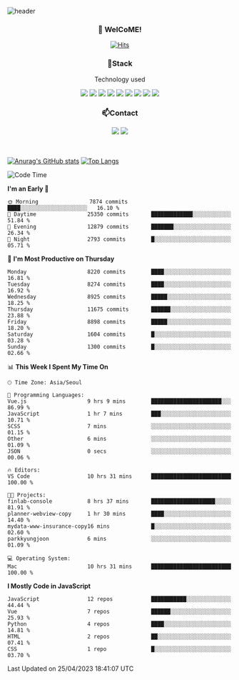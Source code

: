 ![header](https://capsule-render.vercel.app/api?type=waving&color=gradient&height=200&text=Kyungjoon&fontAlign=70&fontAlignY=40&animation=twinkling)

<h3 align="center">👋 WelCoME!</h3>

<div align=center>
  
[![Hits](https://hits.seeyoufarm.com/api/count/incr/badge.svg?url=https%3A%2F%2Fgithub.com%2Fuvula6921&count_bg=%2322BAC9&title_bg=%23827F7F&icon=iconify.svg&icon_color=%2325A27F&title=visits&edge_flat=false)](https://hits.seeyoufarm.com)
  
</div>
<h3 align="center">📌Stack</h3>
<p align="center">Technology used</p>
<div align="center"><img src="https://img.shields.io/badge/HTML5-E34F26?style=flat-square&logo=HTML5&logoColor=white"></img> <img src="https://img.shields.io/badge/CSS3-0A84FF?style=flat-square&logo=CSS3&logoColor=white"></img> <img src="https://img.shields.io/badge/JavaScript-FFCD11?style=flat-square&logo=JavaScript&logoColor=white"></img> <img src="https://img.shields.io/badge/React-00BCF6?style=flat-square&logo=React&logoColor=white"></img> <img src="https://img.shields.io/badge/jQuery-3655FF?style=flat-square&logo=jQuery&logoColor=white"></img> <img src="https://img.shields.io/badge/Ruby-E0115F?style=flat-square&logo=Ruby&logoColor=white"></img> <img src="https://img.shields.io/badge/Python-4B8BBE?style=flat-square&logo=Python&logoColor=white"></img> <img src="https://img.shields.io/badge/Vue-4FC08D?style=flat-square&logo=Vue.js&logoColor=white"></img> <img src="https://img.shields.io/badge/Nuxt-00DC82?style=flat-square&logo=Nuxt.js&logoColor=white"></img></div>

<h3 align="center">📫Contact</h3>
<div align="center"><a href="https://velog.io/@uvula6921/"><img src="https://img.shields.io/badge/Blog-20c997?style=flat-square&logo=V&logoColor=white"/></a> <a href="pkj6921@gmail.com"><img src="https://img.shields.io/badge/Gmail-EA4335?style=flat-square&logo=Gmail&logoColor=white"/></a></div>
<br>
<br>

[![Anurag's GitHub stats](https://github-readme-stats.vercel.app/api?username=uvula6921&hide=stars,issues&show_icons=true&count_private=true&theme=tokyonight)](https://github.com/anuraghazra/github-readme-stats)
[![Top Langs](https://github-readme-stats.vercel.app/api/top-langs/?username=uvula6921&hide=css,jupyter%20notebook,html&exclude_repo=uvula6921,uvula6921.github.io&layout=compact&langs_count=8)](https://github.com/anuraghazra/github-readme-stats)

<!--START_SECTION:waka-->
![Code Time](http://img.shields.io/badge/Code%20Time-1%2C542%20hrs%2028%20mins-blue)

**I'm an Early 🐤** 

```text
🌞 Morning                7874 commits        ████░░░░░░░░░░░░░░░░░░░░░   16.10 % 
🌆 Daytime                25350 commits       █████████████░░░░░░░░░░░░   51.84 % 
🌃 Evening                12879 commits       ███████░░░░░░░░░░░░░░░░░░   26.34 % 
🌙 Night                  2793 commits        █░░░░░░░░░░░░░░░░░░░░░░░░   05.71 % 
```
📅 **I'm Most Productive on Thursday** 

```text
Monday                   8220 commits        ████░░░░░░░░░░░░░░░░░░░░░   16.81 % 
Tuesday                  8274 commits        ████░░░░░░░░░░░░░░░░░░░░░   16.92 % 
Wednesday                8925 commits        █████░░░░░░░░░░░░░░░░░░░░   18.25 % 
Thursday                 11675 commits       ██████░░░░░░░░░░░░░░░░░░░   23.88 % 
Friday                   8898 commits        █████░░░░░░░░░░░░░░░░░░░░   18.20 % 
Saturday                 1604 commits        █░░░░░░░░░░░░░░░░░░░░░░░░   03.28 % 
Sunday                   1300 commits        █░░░░░░░░░░░░░░░░░░░░░░░░   02.66 % 
```


📊 **This Week I Spent My Time On** 

```text
🕑︎ Time Zone: Asia/Seoul

💬 Programming Languages: 
Vue.js                   9 hrs 9 mins        ██████████████████████░░░   86.99 % 
JavaScript               1 hr 7 mins         ███░░░░░░░░░░░░░░░░░░░░░░   10.71 % 
SCSS                     7 mins              ░░░░░░░░░░░░░░░░░░░░░░░░░   01.15 % 
Other                    6 mins              ░░░░░░░░░░░░░░░░░░░░░░░░░   01.09 % 
JSON                     0 secs              ░░░░░░░░░░░░░░░░░░░░░░░░░   00.06 % 

🔥 Editors: 
VS Code                  10 hrs 31 mins      █████████████████████████   100.00 % 

🐱‍💻 Projects: 
finlab-console           8 hrs 37 mins       ████████████████████░░░░░   81.91 % 
planner-webview-copy     1 hr 30 mins        ████░░░░░░░░░░░░░░░░░░░░░   14.40 % 
mydata-www-insurance-copy16 mins             █░░░░░░░░░░░░░░░░░░░░░░░░   02.60 % 
parkkyungjoon            6 mins              ░░░░░░░░░░░░░░░░░░░░░░░░░   01.09 % 

💻 Operating System: 
Mac                      10 hrs 31 mins      █████████████████████████   100.00 % 
```

**I Mostly Code in JavaScript** 

```text
JavaScript               12 repos            ███████████░░░░░░░░░░░░░░   44.44 % 
Vue                      7 repos             ██████░░░░░░░░░░░░░░░░░░░   25.93 % 
Python                   4 repos             ████░░░░░░░░░░░░░░░░░░░░░   14.81 % 
HTML                     2 repos             ██░░░░░░░░░░░░░░░░░░░░░░░   07.41 % 
CSS                      1 repo              █░░░░░░░░░░░░░░░░░░░░░░░░   03.70 % 
```




 Last Updated on 25/04/2023 18:41:07 UTC
<!--END_SECTION:waka-->

